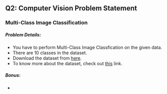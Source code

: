 
## Q2: Computer Vision Problem Statement

### Multi-Class Image Classification



##### Problem Details:  

* You have to perform Multi-Class Image Classfication on the given data. 
* There are 10 classes in the dataset. 
* Download the dataset from [here](https://www.cs.toronto.edu/~kriz/cifar-100-python.tar.gz).
* To know more about the dataset, check out [this](https://www.cs.toronto.edu/~kriz/cifar.html) link. 


##### Bonus:

*   
